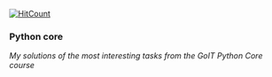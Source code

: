 [![HitCount](http://hits.dwyl.com/OleksandrGnatiuk/python_core.svg)](http://hits.dwyl.com/OleksandrGnatiuk/python_core)


### Python core
 _My solutions of the most interesting tasks from the GoIT Python Core course_
